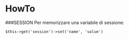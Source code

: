HowTo
===

###SESSION
Per memorizzare una variabile di sessione:
```
$this->get('session')->set('name', 'value')
```
